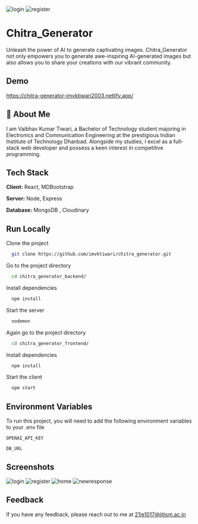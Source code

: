 ![login](https://github.com/imvktiwari/chitra_generator/assets/101259079/fd7a62b6-aa4b-44a2-b900-570144b45b81)
![register](https://github.com/imvktiwari/chitra_generator/assets/101259079/d2af1888-43fc-4a24-897d-f1ec8dbd5e45)

# Chitra_Generator

Unleash the power of AI to generate captivating images. Chitra_Generator not only empowers you to generate awe-inspiring AI-generated images but also allows you to share your creations with our vibrant community.

## Demo

https://chitra-generator-imvktiwari2003.netlify.app/


## 🚀 About Me

I am Vaibhav Kumar Tiwari, a Bachelor of Technology student majoring in Electronics and Communication Engineering at the prestigious Indian Institute of Technology Dhanbad. Alongside my studies, I excel as a full-stack web developer and possess a keen interest in competitive programming.









## Tech Stack

**Client:** React, MDBootstrap

**Server:** Node, Express

**Database:** MongoDB , Cloudinary


## Run Locally

Clone the project

```bash
  git clone https://github.com/imvktiwari/chitra_generator.git
```

Go to the project directory

```bash
  cd chitra_generator_backend/
```

Install dependencies

```bash
  npm install
```

Start the server

```bash
  nodemon
```
Again go to the project directory

```bash
  cd chitra_generator_frontend/
```

Install dependencies

```bash
  npm install
```

Start the client

```bash
  npm start
```

## Environment Variables

To run this project, you will need to add the following environment variables to your .env file

`OPENAI_API_KEY`

`DB_URL`


## Screenshots
![login](https://github.com/imvktiwari/chitra_generator/assets/101259079/96c945a0-c83e-4cfd-be70-f6a867e57bed)
![register](https://github.com/imvktiwari/chitra_generator/assets/101259079/f9839349-0b47-48b2-abfe-6d68ac87cc24)
![home](https://github.com/imvktiwari/chitra_generator/assets/101259079/334a2436-0478-4d6e-9333-5f53f1472ddd)
![newresponse](https://github.com/imvktiwari/chitra_generator/assets/101259079/3534734d-2735-47d1-914a-9a2dee687996)



## Feedback

If you have any feedback, please reach out to me at 21je1017@iitism.ac.in


